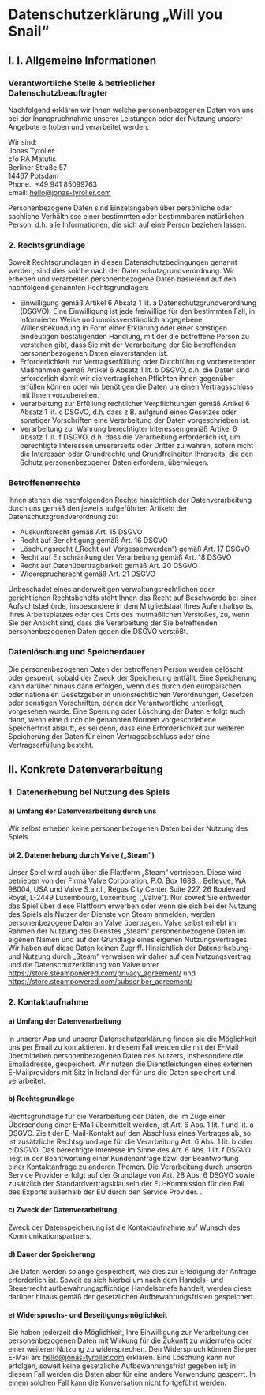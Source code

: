 # Datenschutzerklärung „Will you Snail“

## I. I. Allgemeine Informationen

### Verantwortliche Stelle & betrieblicher Datenschutzbeauftragter

Nachfolgend erklären wir Ihnen welche personenbezogenen Daten von uns bei der Inanspruchnahme unserer Leistungen oder der Nutzung unserer Angebote erhoben und verarbeitet werden.

Wir sind:<br/>
Jonas Tyroller<br/>
c/o RA Matutis<br/>
Berliner Straße 57<br/>
14467 Potsdam<br/>
Phone.: +49 941 85099763<br/>
Email: hello@jonas-tyroller.com<br/>

Personenbezogene Daten sind Einzelangaben über persönliche oder sachliche Verhältnisse einer bestimmten oder bestimmbaren natürlichen Person, d.h. alle Informationen, die sich auf eine Person beziehen lassen.

### 2. Rechtsgrundlage

Soweit Rechtsgrundlagen in diesen Datenschutzbedingungen genannt werden, sind dies solche nach der Datenschutzgrundverordnung. Wir erheben und verarbeiten personenbezogene Daten basierend auf den nachfolgend genannten Rechtsgrundlagen:
- Einwilligung gemäß Artikel 6 Absatz 1 lit. a Datenschutzgrundverordnung (DSGVO). Eine Einwilligung ist jede freiwillige für den bestimmten Fall, in informierter Weise und unmissverständlich abgegebene Willensbekundung in Form einer Erklärung oder einer sonstigen eindeutigen bestätigenden Handlung, mit der die betroffene Person zu verstehen gibt, dass Sie mit der Verarbeitung der Sie betreffenden personenbezogenen Daten einverstanden ist.
- Erforderlichkeit zur Vertragserfüllung oder Durchführung vorbereitender Maßnahmen gemäß Artikel 6 Absatz 1 lit. b DSGVO, d.h. die Daten sind erforderlich damit wir die vertraglichen Pflichten ihnen gegenüber erfüllen können oder wir benötigen die Daten um einen Vertragsschluss mit Ihnen vorzubereiten. 
- Verarbeitung zur Erfüllung rechtlicher Verpflichtungen gemäß Artikel 6 Absatz 1 lit. c DSGVO, d.h. dass z.B. aufgrund eines Gesetzes oder sonstiger Vorschriften eine Verarbeitung der Daten vorgeschrieben ist.
- Verarbeitung zur Wahrung berechtigter Interessen gemäß Artikel 6 Absatz 1 lit. f DSGVO, d.h. dass die Verarbeitung erforderlich ist, um berechtigte Interessen unsererseits oder Dritter zu wahren, sofern nicht die Interessen oder Grundrechte und Grundfreiheiten Ihrerseits, die den Schutz personenbezogener Daten erfordern, überwiegen.

### Betroffenenrechte

Ihnen stehen die nachfolgenden Rechte hinsichtlich der Datenverarbeitung durch uns gemäß den jeweils aufgeführten Artikeln der Datenschutzgrundverordnung zu:

- Auskunftsrecht gemäß Art. 15 DSGVO
- Recht auf Berichtigung gemäß Art. 16 DSGVO
- Löschungsrecht („Recht auf Vergessenwerden“) gemäß Art. 17 DSGVO
- Recht auf Einschränkung der Verarbeitung gemäß Art. 18 DSGVO
- Recht auf Datenübertragbarkeit gemäß Art. 20 DSGVO
- Widerspruchsrecht gemäß Art. 21 DSGVO

Unbeschadet eines anderweitigen verwaltungsrechtlichen oder gerichtlichen Rechtsbehelfs steht Ihnen das Recht auf Beschwerde bei einer Aufsichtsbehörde, insbesondere in dem Mitgliedstaat Ihres Aufenthaltsorts, Ihres Arbeitsplatzes oder des Orts des mutmaßlichen Verstoßes, zu, wenn Sie der Ansicht sind, dass die Verarbeitung der Sie betreffenden personenbezogenen Daten gegen die DSGVO verstößt.

### Datenlöschung und Speicherdauer

Die personenbezogenen Daten der betroffenen Person werden gelöscht oder gesperrt, sobald der Zweck der Speicherung entfällt. Eine Speicherung kann darüber hinaus dann erfolgen, wenn dies durch den europäischen oder nationalen Gesetzgeber in unionsrechtlichen Verordnungen, Gesetzen oder sonstigen Vorschriften, denen der Verantwortliche unterliegt, vorgesehen wurde. Eine Sperrung oder Löschung der Daten erfolgt auch dann, wenn eine durch die genannten Normen vorgeschriebene Speicherfrist abläuft, es sei denn, dass eine Erforderlichkeit zur weiteren Speicherung der Daten für einen Vertragsabschluss oder eine Vertragserfüllung besteht.

## II. Konkrete Datenverarbeitung

### 1. Datenerhebung bei Nutzung des Spiels

#### a) Umfang der Datenverarbeitung durch uns

Wir selbst erheben keine personenbezogenen Daten bei der Nutzung des Spiels.

#### b) 2. Datenerhebung durch Valve („Steam“)

Unser Spiel wird auch über die Plattform „Steam“ vertrieben. Diese wird betrieben von der Firma  Valve Corporation, P.O. Box 1688, , Bellevue, WA 98004, USA und Valve S.a.r.l., Regus City Center Suite 227, 26 Boulevard Royal, L-2449 Luxembourg, Luxemburg („Valve“). Nur soweit Sie entweder das Spiel über diese Plattform erwerben oder wenn sie sich bei der Nutzung des Spiels als Nutzer der Dienste von Steam anmelden, werden personenbezogene Daten an Valve übertragen. Valve selbst erhebt im Rahmen der Nutzung des Dienstes „Steam“ personenbezogene Daten im eigenen Namen und auf der Grundlage eines eigenen Nutzungsvertrages. Wir haben auf diese Daten keinen Zugriff. Hinsichtlich der Datenerhebung- und Nutzung durch „Steam“ verweisen wir daher auf den Nutzungsvertrag und die Datenschutzerklärung von Valve unter https://store.steampowered.com/privacy_agreement/ und https://store.steampowered.com/subscriber_agreement/

### 2. Kontaktaufnahme

#### a) Umfang der Datenverarbeitung

In unserer App und unserer Datenschutzerklärung finden sie die Möglichkeit uns per Email zu kontaktieren. 
In diesem Fall werden die mit der E-Mail übermittelten personenbezogenen Daten des Nutzers, insbesondere die Emailadresse, gespeichert. 
Wir nutzen die Dienstleistungen eines externen E-Mailproviders mit Sitz in Ireland der für uns die Daten speichert und verarbeitet.

#### b) Rechtsgrundlage

Rechtsgrundlage für die Verarbeitung der Daten, die im Zuge einer Übersendung einer E-Mail übermittelt werden, ist Art. 6 Abs. 1 lit. f und lit. a DSGVO. Zielt der E-Mail-Kontakt auf den Abschluss eines Vertrages ab, so ist zusätzliche Rechtsgrundlage für die Verarbeitung Art. 6 Abs. 1 lit. b oder c DSGVO.
Das berechtigte Interesse im Sinne des Art. 6 Abs. 1 lit. f DSGVO liegt in der Beantwortung einer Kundenanfrage bzw. der Beantwortung einer Kontaktanfrage zu anderen Themen.
Die Verarbeitung durch unseren Service Provider erfolgt auf der Grundlage von Art. 28 Abs. 6 DSGVO sowie zusätzlich der Standardvertragsklauseln der EU-Kommission für den Fall des Exports außerhalb der EU durch den Service Provider. .  

#### c) Zweck der Datenverarbeitung

Zweck der Datenspeicherung ist die Kontaktaufnahme auf Wunsch des Kommunikationspartners.

#### d) Dauer der Speicherung

Die Daten werden solange gespeichert, wie dies zur Erledigung der Anfrage erforderlich ist. Soweit es sich hierbei um nach dem Handels- und Steuerrecht aufbewahrungspflichtige Handelsbriefe handelt, werden diese darüber hinaus gemäß der gesetzlichen Aufbewahrungsfristen gespeichert. 

#### e) Widerspruchs- und Beseitigungsmöglichkeit

Sie haben jederzeit die Möglichkeit, Ihre Einwilligung zur Verarbeitung der personenbezogenen Daten mit Wirkung für die Zukunft zu widerrufen oder einer weiteren Nutzung zu widersprechen. Den Widerspruch können Sie per E-Mail an: hello@jonas-tyroller.com erklären. Eine Löschung kann nur erfolgen, soweit keine gesetzliche Aufbewahrungsfrist gegeben ist; in diesem Fall werden die Daten aber für eine andere Verwendung gesperrt. In einem solchen Fall kann die Konversation nicht fortgeführt werden.

